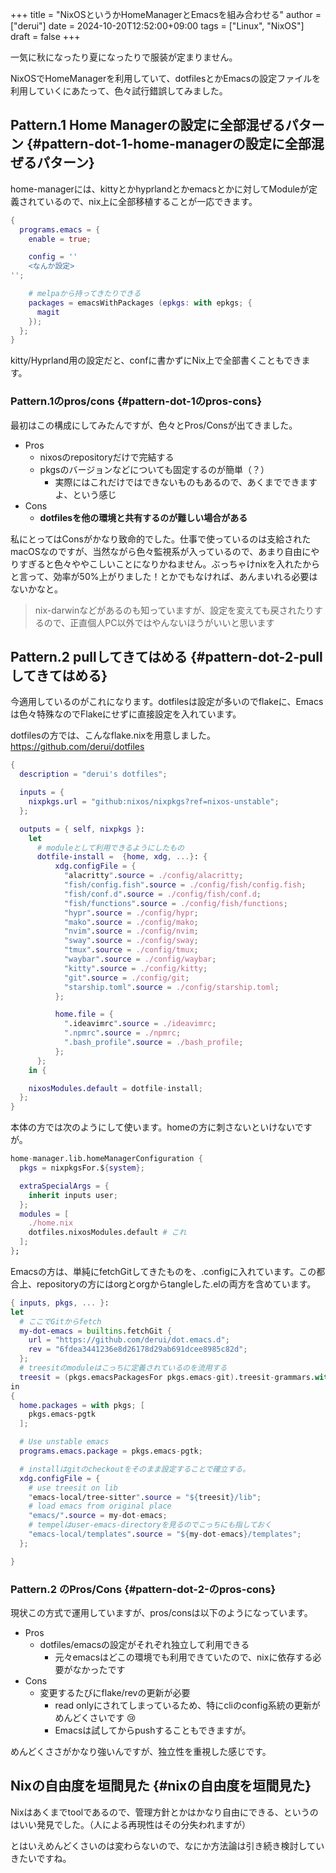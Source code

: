 +++
title = "NixOSというかHomeManagerとEmacsを組み合わせる"
author = ["derui"]
date = 2024-10-20T12:52:00+09:00
tags = ["Linux", "NixOS"]
draft = false
+++

一気に秋になったり夏になったりで服装が定まりません。

NixOSでHomeManagerを利用していて、dotfilesとかEmacsの設定ファイルを利用していくにあたって、色々試行錯誤してみました。

<!--more-->


## Pattern.1 Home Managerの設定に全部混ぜるパターン {#pattern-dot-1-home-managerの設定に全部混ぜるパターン}

home-managerには、kittyとかhyprlandとかemacsとかに対してModuleが定義されているので、nix上に全部移植することが一応できます。

```nix
{
  programs.emacs = {
    enable = true;

    config = ''
    <なんか設定>
'';

    # melpaから持ってきたりできる
    packages = emacsWithPackages (epkgs: with epkgs; {
      magit
    });
  };
}
```

kitty/Hyprland用の設定だと、confに書かずにNix上で全部書くこともできます。


### Pattern.1のpros/cons {#pattern-dot-1のpros-cons}

最初はこの構成にしてみたんですが、色々とPros/Consが出てきました。

-   Pros
    -   nixosのrepositoryだけで完結する
    -   pkgsのバージョンなどについても固定するのが簡単（？）
        -   実際にはこれだけではできないものもあるので、あくまでできますよ、という感じ
-   Cons
    -   **dotfilesを他の環境と共有するのが難しい場合がある**

私にとってはConsがかなり致命的でした。仕事で使っているのは支給されたmacOSなのですが、当然ながら色々監視系が入っているので、あまり自由にやりすぎると色々ややこしいことになりかねません。ぶっちゃけnixを入れたからと言って、効率が50%上がりました！とかでもなければ、あんまいれる必要はないかなと。

> nix-darwinなどがあるのも知っていますが、設定を変えても戻されたりするので、正直個人PC以外ではやんないほうがいいと思います


## Pattern.2 pullしてきてはめる {#pattern-dot-2-pullしてきてはめる}

今適用しているのがこれになります。dotfilesは設定が多いのでflakeに、Emacsは色々特殊なのでFlakeにせずに直接設定を入れています。

dotfilesの方では、こんなflake.nixを用意しました。
<https://github.com/derui/dotfiles>

```nix
{
  description = "derui's dotfiles";

  inputs = {
    nixpkgs.url = "github:nixos/nixpkgs?ref=nixos-unstable";
  };

  outputs = { self, nixpkgs }:
    let
      # moduleとして利用できるようにしたもの
      dotfile-install =  {home, xdg, ...}: {
          xdg.configFile = {
            "alacritty".source = ./config/alacritty;
            "fish/config.fish".source = ./config/fish/config.fish;
            "fish/conf.d".source = ./config/fish/conf.d;
            "fish/functions".source = ./config/fish/functions;
            "hypr".source = ./config/hypr;
            "mako".source = ./config/mako;
            "nvim".source = ./config/nvim;
            "sway".source = ./config/sway;
            "tmux".source = ./config/tmux;
            "waybar".source = ./config/waybar;
            "kitty".source = ./config/kitty;
            "git".source = ./config/git;
            "starship.toml".source = ./config/starship.toml;
          };

          home.file = {
            ".ideavimrc".source = ./ideavimrc;
            ".npmrc".source = ./npmrc;
            ".bash_profile".source = ./bash_profile;
          };
      };
    in {

    nixosModules.default = dotfile-install;
  };
}
```

本体の方では次のようにして使います。homeの方に刺さないといけないですが。

```nix
home-manager.lib.homeManagerConfiguration {
  pkgs = nixpkgsFor.${system};

  extraSpecialArgs = {
    inherit inputs user;
  };
  modules = [
    ./home.nix
    dotfiles.nixosModules.default # これ
  ];
};
```

Emacsの方は、単純にfetchGitしてきたものを、.configに入れています。この都合上、repositoryの方にはorgとorgからtangleした.elの両方を含めています。

```nix
{ inputs, pkgs, ... }:
let
  # ここでGitからfetch
  my-dot-emacs = builtins.fetchGit {
    url = "https://github.com/derui/dot.emacs.d";
    rev = "6fdea3441236e8d26178d29ab691dcee8985c82d";
  };
  # treesitのmoduleはこっちに定義されているのを流用する
  treesit = (pkgs.emacsPackagesFor pkgs.emacs-git).treesit-grammars.with-all-grammars;
in
{
  home.packages = with pkgs; [
    pkgs.emacs-pgtk
  ];

  # Use unstable emacs
  programs.emacs.package = pkgs.emacs-pgtk;

  # installはgitのcheckoutをそのまま設定することで確立する。
  xdg.configFile = {
    # use treesit on lib
    "emacs-local/tree-sitter".source = "${treesit}/lib";
    # load emacs from original place
    "emacs/".source = my-dot-emacs;
    # tempelはuser-emacs-directoryを見るのでこっちにも指しておく
    "emacs-local/templates".source = "${my-dot-emacs}/templates";
  };

}
```


### Pattern.2 のPros/Cons {#pattern-dot-2-のpros-cons}

現状この方式で運用していますが、pros/consは以下のようになっています。

-   Pros
    -   dotfiles/emacsの設定がそれぞれ独立して利用できる
        -   元々emacsはどこの環境でも利用できていたので、nixに依存する必要がなかったです
-   Cons
    -   変更するたびにflake/revの更新が必要
        -   read onlyにされてしまっているため、特にcliのconfig系統の更新がめんどくさいです :cry:
        -   Emacsは試してからpushすることもできますが。

めんどくささがかなり強いんですが、独立性を重視した感じです。


## Nixの自由度を垣間見た {#nixの自由度を垣間見た}

Nixはあくまでtoolであるので、管理方針とかはかなり自由にできる、というのはいい発見でした。（人による再現性はその分失われますが）

とはいえめんどくさいのは変わらないので、なにか方法論は引き続き検討していきたいですね。
